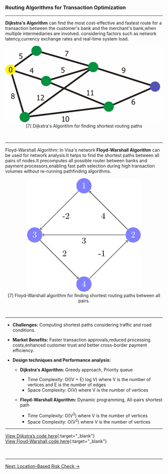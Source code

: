 ### **Routing Algorithms for Transaction Optimization**

---

**Dijkstra's Algorithm** can find the most cost-effective and fastest route for a transaction between the customer's bank and the merchant's bank,when multiple intermediaries are involved. considering factors such as network latency,currency exchange rates and real-time system load.

<p align="center">
  <img src="https://github.com/Daneshwari07/vica.github.io/blob/main/images/dijistra1.gif?raw=true" alt="Dijstra algorithm">
  <br>
[7] Dijkstra's Algorithm for finding shortest routing paths
  <br>
</p><br>

---

Floyd-Warshall Algorithm: In Visa's network **Floyd-Warshall Algorithm** can be used for network analysis.It helps to find the shortest paths between all pairs of nodes.It precomputes all possible router between banks and payment processors,enabling fast path selection during high transaction volumes without re-running pathfinding algorithms.

<p align="center">
  <img src="https://github.com/Daneshwari07/vica.github.io/blob/main/images/Floyd_warshall_gif.gif?raw=true" alt="Floyd-Warshall algorithm">
  <br>
[7] Floyd-Warshall algorithm for finding shortest routing paths between all pairs.
  <br>
</p><br>

---

- **Challenges:** Computing shortest paths considering traffic and road conditions.

- **Market Benefits:** Faster transaction approvals,reduced processing costs,enhanced customer trust and better cross-border payment efficiency.

- **Design techniques and Performance analysis:**
     - **Dijkstra's Algorithm:** Greedy approach, Priority queue
          - Time Complexity: O((V + E) log V) where V is the number of vertices and E is the number of edges
          - Space Complexity: O(V) where V is the number of vertices<br>

     - **Floyd-Warshall Algorithm:** Dynamic programming, All-pairs shortest path
          - Time Complexity: O(V<sup>3</sup>) where V is the number of vertices
          - Space Complexity: O(V<sup>2</sup>) where V is the number of vertices

---

[View Dijkstra’s code here](https://github.com/Daneshwari07/vica.github.io/blob/main/codes/dijistra.cpp){:target="_blank"}<br>
[View Floyd-Warshall code here](https://github.com/Daneshwari07/vica.github.io/blob/main/codes/floyd_warshall.cpp){:target="_blank"}<br><br><br>

---

[Next: Location-Based Risk Check →](./3.md)


